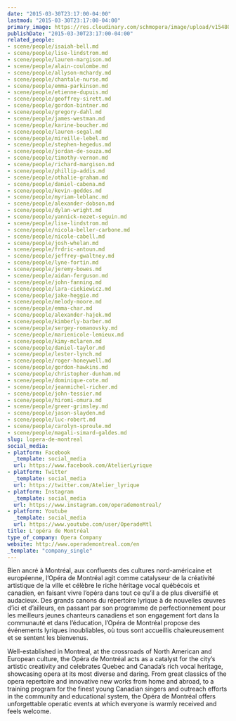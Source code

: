 ```yaml
---
date: "2015-03-30T23:17:00-04:00"
lastmod: "2015-03-30T23:17:00-04:00"
primary_image: https://res.cloudinary.com/schmopera/image/upload/v1548019499/media/2019/01/Logo-OdeM.jpg
publishDate: "2015-03-30T23:17:00-04:00"
related_people:
- scene/people/isaiah-bell.md
- scene/people/lise-lindstrom.md
- scene/people/lauren-margison.md
- scene/people/alain-coulombe.md
- scene/people/allyson-mchardy.md
- scene/people/chantale-nurse.md
- scene/people/emma-parkinson.md
- scene/people/etienne-dupuis.md
- scene/people/geoffrey-sirett.md
- scene/people/gordon-bintner.md
- scene/people/gregory-dahl.md
- scene/people/james-westman.md
- scene/people/karine-boucher.md
- scene/people/lauren-segal.md
- scene/people/mireille-lebel.md
- scene/people/stephen-hegedus.md
- scene/people/jordan-de-souza.md
- scene/people/timothy-vernon.md
- scene/people/richard-margison.md
- scene/people/phillip-addis.md
- scene/people/othalie-graham.md
- scene/people/daniel-cabena.md
- scene/people/kevin-geddes.md
- scene/people/myriam-leblanc.md
- scene/people/alexander-dobson.md
- scene/people/dylan-wright.md
- scene/people/yannick-nezet-seguin.md
- scene/people/lise-lindstrom.md
- scene/people/nicola-beller-carbone.md
- scene/people/nicole-cabell.md
- scene/people/josh-whelan.md
- scene/people/frdric-antoun.md
- scene/people/jeffrey-gwaltney.md
- scene/people/lyne-fortin.md
- scene/people/jeremy-bowes.md
- scene/people/aidan-ferguson.md
- scene/people/john-fanning.md
- scene/people/lara-ciekiewicz.md
- scene/people/jake-heggie.md
- scene/people/melody-moore.md
- scene/people/emma-char.md
- scene/people/alexander-hajek.md
- scene/people/kimberly-barber.md
- scene/people/sergey-romanovsky.md
- scene/people/marienicole-lemieux.md
- scene/people/kimy-mclaren.md
- scene/people/daniel-taylor.md
- scene/people/lester-lynch.md
- scene/people/roger-honeywell.md
- scene/people/gordon-hawkins.md
- scene/people/christopher-dunham.md
- scene/people/dominique-cote.md
- scene/people/jeanmichel-richer.md
- scene/people/john-tessier.md
- scene/people/hiromi-omura.md
- scene/people/greer-grimsley.md
- scene/people/jason-slayden.md
- scene/people/luc-robert.md
- scene/people/carolyn-sproule.md
- scene/people/magali-simard-galdes.md
slug: lopera-de-montreal
social_media:
- platform: Facebook
  _template: social_media
  url: https://www.facebook.com/AtelierLyrique
- platform: Twitter
  _template: social_media
  url: https://twitter.com/Atelier_lyrique
- platform: Instagram
  _template: social_media
  url: https://www.instagram.com/operademontreal/
- platform: Youtube
  _template: social_media
  url: https://www.youtube.com/user/OperadeMtl
title: L'opéra de Montréal
type_of_company: Opera Company
website: http://www.operademontreal.com/en
_template: "company_single"
---
```

Bien ancré à Montréal, aux confluents des cultures nord-américaine et européenne, l’Opéra de Montréal agit comme catalyseur de la créativité artistique de la ville et célèbre le riche héritage vocal québécois et canadien, en faisant vivre l’opéra dans tout ce qu’il a de plus diversifié et audacieux. Des grands canons du répertoire lyrique à de nouvelles œuvres d’ici et d’ailleurs, en passant par son programme de perfectionnement pour les meilleurs jeunes chanteurs canadiens et son engagement fort dans la communauté et dans l’éducation, l’Opéra de Montréal propose des événements lyriques inoubliables, où tous sont accueillis chaleureusement et se sentent les bienvenus.

Well-established in Montreal, at the crossroads of North American and European culture, the Opéra de Montréal acts as a catalyst for the city’s artistic creativity and celebrates Quebec and Canada’s rich vocal heritage, showcasing opera at its most diverse and daring. From great classics of the opera repertoire and innovative new works from home and abroad, to a training program for the finest young Canadian singers and outreach efforts in the community and educational system, the Opéra de Montréal offers unforgettable operatic events at which everyone is warmly received and feels welcome.